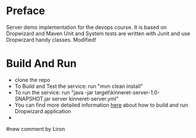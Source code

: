 # Preface

Server demo implementation for the devops course.
It is based on Dropwizard and Maven
Unit and System tests are written with Junit and use Dropwizard handy classes.
Modified!

# Build And Run
* clone the repo
* To Build and Test the service: run "mvn clean install"
* To run the service: run "java -jar target\kinneret-server-1.0-SNAPSHOT.jar server kinneret-server.yml"
* You can find more detailed information [here](https://dropwizard.github.io/dropwizard/0.6.2/getting-started.html#building-fat-jars) about how to build and run Dropwizard application
* 
#new comment by Liron
